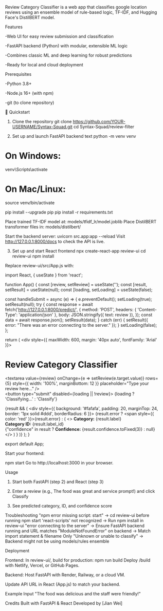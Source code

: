 Review Category Classifier is a web app that classifies google location reviews using an ensemble model of rule-based logic, TF-IDF, and Hugging Face's DistilBERT model. 

Features

-Web UI for easy review submission and classification

-FastAPI backend (Python) with modular, extensible ML logic

-Combines classic ML and deep learning for robust predictions

-Ready for local and cloud deployment

Prerequisites

-Python 3.8+

-Node.js 16+ (with npm)

-git (to clone repository)

🚀 Quickstart

1. Clone the repository
git clone https://github.com/YOUR-USERNAME/Syntax-Squad.git
cd Syntax-Squad/review-filter

2. Set up and launch FastAPI backend
text
python -m venv venv

# On Windows:
venv\Scripts\activate

# On Mac/Linux:
source venv/bin/activate

pip install --upgrade pip
pip install -r requirements.txt

Place trained TF-IDF model at: models/tfidf_lr/model.joblib
Place DistilBERT transformer files in: models/distilbert/

Start the backend server:
uvicorn src.app:app --reload
Visit http://127.0.0.1:8000/docs to check the API is live.

3. Set up and start React frontend
npx create-react-app review-ui
cd review-ui
npm install

Replace review-ui/src/App.js with:

import React, { useState } from 'react';

function App() {
  const [review, setReview] = useState('');
  const [result, setResult] = useState(null);
  const [loading, setLoading] = useState(false);

  const handleSubmit = async (e) => {
    e.preventDefault();
    setLoading(true);
    setResult(null);
    try {
      const response = await fetch('http://127.0.0.1:8000/predict/', {
        method: 'POST',
        headers: { 'Content-Type': 'application/json' },
        body: JSON.stringify({ text: review }),
      });
      const data = await response.json();
      setResult(data);
    } catch (err) {
      setResult({ error: "There was an error connecting to the server." });
    }
    setLoading(false);
  };

  return (
    <div style={{ maxWidth: 600, margin: '40px auto', fontFamily: 'Arial' }}>
      <h1>Review Category Classifier</h1>
      <form onSubmit={handleSubmit}>
        <textarea
          value={review}
          onChange={e => setReview(e.target.value)}
          rows={5}
          style={{ width: '100%', marginBottom: 12 }}
          placeholder="Type your review here..."
        />
        <br />
        <button type="submit" disabled={loading || !review}>
          {loading ? 'Classifying...' : 'Classify'}
        </button>
      </form>
      {result && (
        <div style={{
          background: '#fafafa', padding: 20, marginTop: 24,
          border: '1px solid #ddd', borderRadius: 6
        }}>
          {result.error
            ? <span style={{ color: 'red' }}>{result.error}</span>
            : (
              <>
                <strong>Category:</strong> {result.label}<br />
                <strong>Category ID:</strong> {result.label_id}<br />
                {"confidence" in result ? <span><strong>Confidence:</strong> {result.confidence.toFixed(3)}</span> : null}
              </>
            )
          }
        </div>
      )}
    </div>
  );
}

export default App;


Start your frontend:

npm start
Go to http://localhost:3000 in your browser.

Usage
1. Start both FastAPI (step 2) and React (step 3)

2. Enter a review (e.g., The food was great and service prompt!) and click Classify

3. See predicted category, ID, and confidence score

Troubleshooting
"npm error missing script: start" ->	cd review-ui before running npm start
'react-scripts' not recognized ->	Run npm install in review-ui
"error connecting to the server" ->	Ensure FastAPI backend running and URL matches
"ModuleNotFoundError" on backend ->	Match import statement & filename
Only "Unknown or unable to classify" ->	Backend might not be using models/rules ensemble

Deployment

Frontend:
In review-ui/, build for production:
npm run build
Deploy /build with Netlify, Vercel, or GitHub Pages.

Backend:
Host FastAPI with Render, Railway, or a cloud VM.

Update API URL in React (App.js) to match your backend.

Example Input
"The food was delicious and the staff were friendly!"

Credits
Built with FastAPI & React
Developed by [Jian Wei]
